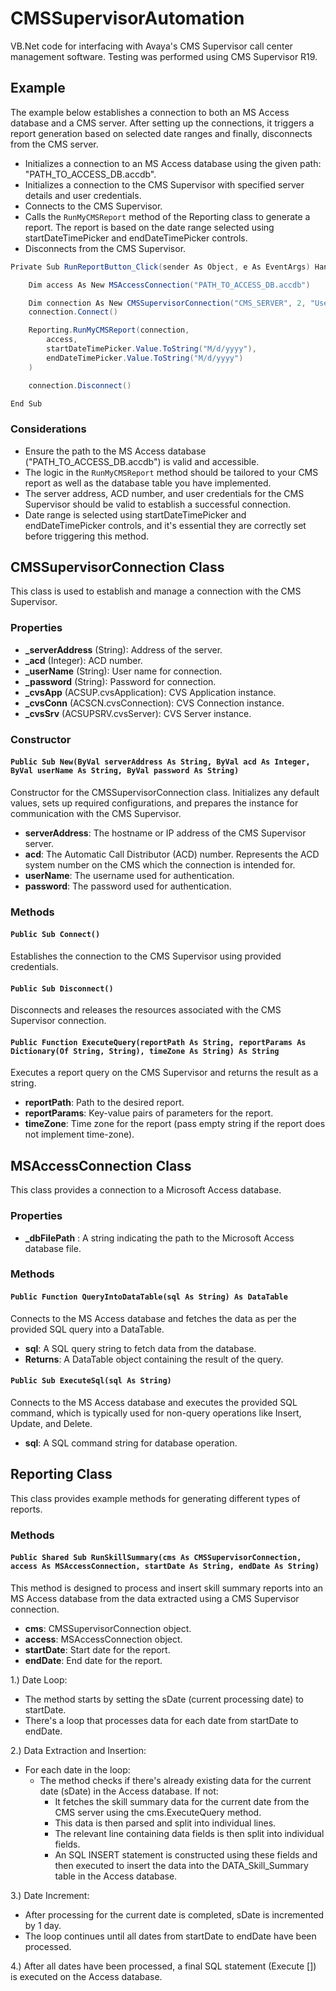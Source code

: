 # CMSSupervisorAutomation
VB.Net code for interfacing with Avaya's CMS Supervisor call center management software. Testing was performed using CMS Supervisor R19.

## Example

The example below establishes a connection to both an MS Access database and a CMS server. After setting up the connections, it triggers a report generation based on selected date ranges and finally, disconnects from the CMS server.

* Initializes a connection to an MS Access database using the given path: "PATH_TO_ACCESS_DB.accdb".
* Initializes a connection to the CMS Supervisor with specified server details and user credentials.
* Connects to the CMS Supervisor.
* Calls the `RunMyCMSReport` method of the Reporting class to generate a report. The report is based on the date range selected using startDateTimePicker and endDateTimePicker controls.
* Disconnects from the CMS Supervisor.

```csharp
Private Sub RunReportButton_Click(sender As Object, e As EventArgs) Handles RunReportButton.Click

    Dim access As New MSAccessConnection("PATH_TO_ACCESS_DB.accdb")

    Dim connection As New CMSSupervisorConnection("CMS_SERVER", 2, "Username", "Password")
    connection.Connect()

    Reporting.RunMyCMSReport(connection,
        access, 
        startDateTimePicker.Value.ToString("M/d/yyyy"),
        endDateTimePicker.Value.ToString("M/d/yyyy")
    )

    connection.Disconnect()

End Sub
```

### Considerations
* Ensure the path to the MS Access database ("PATH_TO_ACCESS_DB.accdb") is valid and accessible.
* The logic in the `RunMyCMSReport` method should be tailored to your CMS report as well as the database table you have implemented.
* The server address, ACD number, and user credentials for the CMS Supervisor should be valid to establish a successful connection.
* Date range is selected using startDateTimePicker and endDateTimePicker controls, and it's essential they are correctly set before triggering this method.

## CMSSupervisorConnection Class

This class is used to establish and manage a connection with the CMS Supervisor.

### Properties

- **_serverAddress** (String): Address of the server.
- **_acd** (Integer): ACD number.
- **_userName** (String): User name for connection.
- **_password** (String): Password for connection.
- **_cvsApp** (ACSUP.cvsApplication): CVS Application instance.
- **_cvsConn** (ACSCN.cvsConnection): CVS Connection instance.
- **_cvsSrv** (ACSUPSRV.cvsServer): CVS Server instance.

### Constructor

#### `Public Sub New(ByVal serverAddress As String, ByVal acd As Integer, ByVal userName As String, ByVal password As String)`

Constructor for the CMSSupervisorConnection class. Initializes any default values, sets up required configurations, and prepares the instance for communication with the CMS Supervisor.

* **serverAddress**: The hostname or IP address of the CMS Supervisor server.
* **acd**: The Automatic Call Distributor (ACD) number. Represents the ACD system number on the CMS which the connection is intended for.
* **userName**: The username used for authentication.
* **password**: The password used for authentication.

### Methods

#### `Public Sub Connect()`

Establishes the connection to the CMS Supervisor using provided credentials.

#### `Public Sub Disconnect()`

Disconnects and releases the resources associated with the CMS Supervisor connection.

#### `Public Function ExecuteQuery(reportPath As String, reportParams As Dictionary(Of String, String), timeZone As String) As String`

Executes a report query on the CMS Supervisor and returns the result as a string.

- **reportPath**: Path to the desired report.
- **reportParams**: Key-value pairs of parameters for the report.
- **timeZone**: Time zone for the report (pass empty string if the report does not implement time-zone).

## MSAccessConnection Class
This class provides a connection to a Microsoft Access database.

### Properties
* **_dbFilePath** : A string indicating the path to the Microsoft Access database file.

### Methods

#### `Public Function QueryIntoDataTable(sql As String) As DataTable`

Connects to the MS Access database and fetches the data as per the provided SQL query into a DataTable.

* **sql**: A SQL query string to fetch data from the database.
* **Returns**: A DataTable object containing the result of the query.

#### `Public Sub ExecuteSql(sql As String)`

Connects to the MS Access database and executes the provided SQL command, which is typically used for non-query operations like Insert, Update, and Delete.

* **sql**: A SQL command string for database operation.

## Reporting Class

This class provides example methods for generating different types of reports.

### Methods

#### `Public Shared Sub RunSkillSummary(cms As CMSSupervisorConnection, access As MSAccessConnection, startDate As String, endDate As String)`

This method is designed to process and insert skill summary reports into an MS Access database from the data extracted using a CMS Supervisor connection.

* **cms**: CMSSupervisorConnection object.
* **access**: MSAccessConnection object.
* **startDate**: Start date for the report.
* **endDate**: End date for the report.

1.) Date Loop:  
* The method starts by setting the sDate (current processing date) to startDate.
* There's a loop that processes data for each date from startDate to endDate.
    
2.) Data Extraction and Insertion:
* For each date in the loop:
    * The method checks if there's already existing data for the current date (sDate) in the Access database. If not:
        * It fetches the skill summary data for the current date from the CMS server using the cms.ExecuteQuery method.
        * This data is then parsed and split into individual lines.
        * The relevant line containing data fields is then split into individual fields.
        * An SQL INSERT statement is constructed using these fields and then executed to insert the data into the DATA_Skill_Summary table in the Access database.

3.) Date Increment:
* After processing for the current date is completed, sDate is incremented by 1 day.
* The loop continues until all dates from startDate to endDate have been processed.

4.) After all dates have been processed, a final SQL statement (Execute []) is executed on the Access database.
